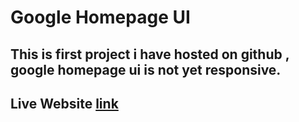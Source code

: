 # Google Homepage UI
## This is first project i have hosted on github , google homepage ui is not yet responsive.
## Live Website [link](https://google-homepage-uiy.netlify.app/)
